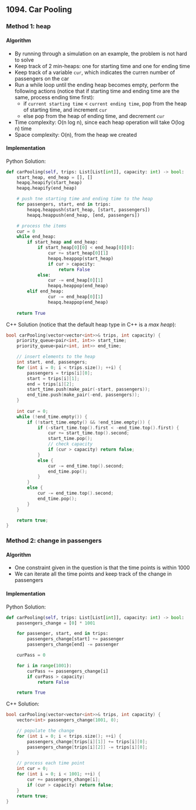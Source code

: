 ## 1094. Car Pooling
### Method 1: heap
#### Algorithm
- By running through a simulation on an example, the problem is not hard to solve
- Keep track of 2 min-heaps: one for starting time and one for ending time
- Keep track of a variable `cur`, which indicates the curren number of passengers on the car
- Run a while loop until the ending heap becomes empty, perform the following actions (notice that if starting time and ending time are the same, process ending time first):
    - if `current starting time` < `current ending time`, pop from the heap of starting time, and increment `cur`
    - else pop from the heap of ending time, and decrement `cur`
- Time complexity: O(n log n), since each heap operation will take O(log n) time
- Space complexity: O(n), from the heap we created
#### Implementation
Python Solution:
```python
def carPooling(self, trips: List[List[int]], capacity: int) -> bool:
    start_heap, end_heap = [], []
    heapq.heapify(start_heap)
    heapq.heapify(end_heap)

    # push tne starting time and ending time to the heap
    for passengers, start, end in trips:
        heapq.heappush(start_heap, [start, passengers])
        heapq.heappush(end_heap, [end, passengers])

    # process the items
    cur = 0
    while end_heap:
        if start_heap and end_heap:
            if start_heap[0][0] < end_heap[0][0]:
                cur += start_heap[0][1]
                heapq.heappop(start_heap)
                if cur > capacity:
                    return False
            else:
                cur -= end_heap[0][1]
                heapq.heappop(end_heap)
        elif end_heap:
                cur -= end_heap[0][1]
                heapq.heappop(end_heap)
    
    return True
```
C++ Solution (notice that the default heap type in C++ is a *max heap*):
```cpp
bool carPooling(vector<vector<int>>& trips, int capacity) {
    priority_queue<pair<int, int>> start_time;
    priority_queue<pair<int, int>> end_time;

    // insert elements to the heap
    int start, end, passengers;
    for (int i = 0; i < trips.size(); ++i) {
        passengers = trips[i][0];
        start = trips[i][1];
        end = trips[i][2];
        start_time.push(make_pair(-start, passengers));
        end_time.push(make_pair(-end, passengers));
    }
    
    int cur = 0;
    while (!end_time.empty()) {
        if (!start_time.empty() && !end_time.empty()) {
            if (-start_time.top().first < -end_time.top().first) {
                cur += start_time.top().second;
                start_time.pop();
                // check capacity
                if (cur > capacity) return false;
            }
            else {
                cur -= end_time.top().second;
                end_time.pop();
            }
        }
        else {
            cur -= end_time.top().second;
            end_time.pop();
        }
    }

    return true;
}
```
### Method 2: change in passengers
#### Algorithm
- One constraint given in the question is that the time points is within 1000
- We can iterate all the time points and keep track of the change in passengers
#### Implementation
Python Solution:
```python
def carPooling(self, trips: List[List[int]], capacity: int) -> bool:
    passengers_change = [0] * 1001

    for passenger, start, end in trips:
        passengers_change[start] += passenger
        passengers_change[end] -= passenger

    curPass = 0

    for i in range(1001):
        curPass += passengers_change[i]
        if curPass > capacity:
            return False

    return True
```
C++ Solution:
```cpp
bool carPooling(vector<vector<int>>& trips, int capacity) {
    vector<int> passengers_change(1001, 0);

    // populate the change
    for (int i = 0; i < trips.size(); ++i) {
        passengers_change[trips[i][1]] += trips[i][0];
        passengers_change[trips[i][2]] -= trips[i][0];
    }

    // process each time point
    int cur = 0;
    for (int i = 0; i < 1001; ++i) {
        cur += passengers_change[i];
        if (cur > capacity) return false;
    }
    return true;
}
```